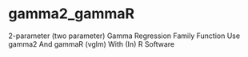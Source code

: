 # gamma2_gammaR
2-parameter (two parameter) Gamma Regression Family Function Use gamma2 And gammaR (vglm) With (In) R Software
